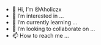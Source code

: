 - 👋 Hi, I’m @Aholiczx
- 👀 I’m interested in ...
- 🌱 I’m currently learning ...
- 💞️ I’m looking to collaborate on ...
- 📫 How to reach me ...

<!---
Aholiczx/Aholiczx is a ✨ special ✨ repository because its `README.md` (this file) appears on your GitHub profile.
You can click the Preview link to take a look at your changes.
--->
